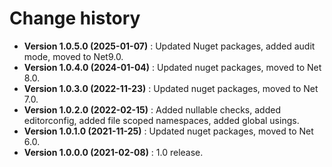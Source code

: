 # Change history

* **Version 1.0.5.0 (2025-01-07)** : Updated Nuget packages, added audit mode, moved to Net9.0.
* **Version 1.0.4.0 (2024-01-04)** : Updated nuget packages, moved to Net 8.0.
* **Version 1.0.3.0 (2022-11-23)** : Updated nuget packages, moved to Net 7.0.
* **Version 1.0.2.0 (2022-02-15)** : Added nullable checks, added editorconfig, added file scoped namespaces, added global usings.
* **Version 1.0.1.0 (2021-11-25)** : Updated nuget packages, moved to Net 6.0.
* **Version 1.0.0.0 (2021-02-08)** :  1.0 release.